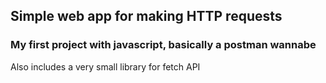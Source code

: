 ## Simple web app for making HTTP requests
### My first project with javascript, basically a postman wannabe
Also includes a very small library for fetch API
